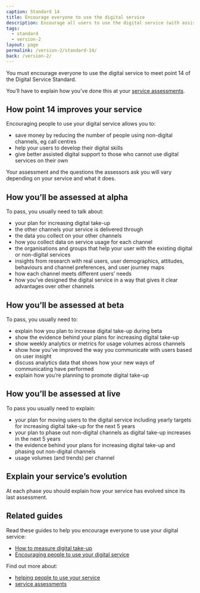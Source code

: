```yaml
---
caption: Standard 14
title: Encourage everyone to use the digital service
description: Encourage all users to use the digital service (with assisted digital support if required) alongside an appropriate plan to phase out non-digital channels and services.
tags:
  - standard
  - version-2
layout: page
permalink: /version-2/standard-14/
back: /version-2/
---
```


You must encourage everyone to use the digital service to meet point 14 of the Digital Service Standard.

You’ll have to explain how you’ve done this at your [service assessments](https://www.gov.uk/service-manual/service-assessments/how-service-assessments-work).

## How point 14 improves your service

Encouraging people to use your digital service allows you to:

- save money by reducing the number of people using non-digital channels, eg call centres
- help your users to develop their digital skills
- give better assisted digital support to those who cannot use digital services on their own

Your assessment and the questions the assessors ask you will vary depending on your service and what it does.

## How you’ll be assessed at alpha

To pass, you usually need to talk about:

- your plan for increasing digital take-up
- the other channels your service is delivered through
- the data you collect on your other channels
- how you collect data on service usage for each channel
- the organisations and groups that help your user with the existing digital or non-digital services
- insights from research with real users, user demographics, attitudes, behaviours and channel preferences, and user journey maps
- how each channel meets different users’ needs
- how you’ve designed the digital service in a way that gives it clear advantages over other channels

## How you’ll be assessed at beta

To pass, you usually need to:

- explain how you plan to increase digital take-up during beta
- show the evidence behind your plans for increasing digital take-up
- show weekly analytics or metrics for usage volumes across channels
- show how you’ve improved the way you communicate with users based on user insight
- discuss analytics data that shows how your new ways of communicating have performed
- explain how you’re planning to promote digital take-up

## How you’ll be assessed at live

To pass you usually need to explain:

- your plan for moving users to the digital service including yearly targets for increasing digital take-up for the next 5 years
- your plan to phase out non-digital channels as digital take-up increases in the next 5 years
- the evidence behind your plans for increasing digital take-up and phasing out non-digital channels
- usage volumes (and trends) per channel

## Explain your service’s evolution

At each phase you should explain how your service has evolved since its last assessment.

## Related guides

Read these guides to help you encourage everyone to use your digital service:

- [How to measure digital take-up](https://www.gov.uk/service-manual/measuring-success/measuring-digital-take-up)
- [Encouraging people to use your digital service](https://www.gov.uk/service-manual/helping-people-to-use-your-service/encouraging-people-to-use-your-digital-service)

Find out more about:

- [helping people to use your service](https://www.gov.uk/service-manual/helping-people-to-use-your-service)
- [service assessments](https://www.gov.uk/service-manual/service-assessments)

